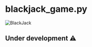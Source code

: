 # blackjack_game.py
![BlackJack](https://user-images.githubusercontent.com/74879641/121904708-ce9c2b00-ccff-11eb-98a4-fc6d382ee54c.jpg)



## Under development   ⚠
